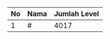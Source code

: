 | No | Nama            | Jumlah Level |
|----|-----------------|--------------|
| 1  | #    |    4017        |
